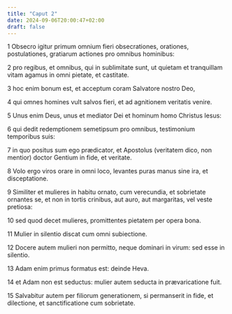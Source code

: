 ```yaml
---
title: "Caput 2"
date: 2024-09-06T20:00:47+02:00
draft: false
---
```



1 Obsecro igitur primum omnium fieri obsecrationes, orationes, postulationes, gratiarum actiones pro omnibus hominibus:

2 pro regibus, et omnibus, qui in sublimitate sunt, ut quietam et tranquillam vitam agamus in omni pietate, et castitate.

3 hoc enim bonum est, et acceptum coram Salvatore nostro Deo,

4 qui omnes homines vult salvos fieri, et ad agnitionem veritatis venire.

5 Unus enim Deus, unus et mediator Dei et hominum homo Christus Iesus:

6 qui dedit redemptionem semetipsum pro omnibus, testimonium temporibus suis:

7 in quo positus sum ego prædicator, et Apostolus (veritatem dico, non mentior) doctor Gentium in fide, et veritate.

8 Volo ergo viros orare in omni loco, levantes puras manus sine ira, et disceptatione.

9 Similiter et mulieres in habitu ornato, cum verecundia, et sobrietate ornantes se, et non in tortis crinibus, aut auro, aut margaritas, vel veste pretiosa:

10 sed quod decet mulieres, promittentes pietatem per opera bona.

11 Mulier in silentio discat cum omni subiectione.

12 Docere autem mulieri non permitto, neque dominari in virum: sed esse in silentio.

13 Adam enim primus formatus est: deinde Heva.

14 et Adam non est seductus: mulier autem seducta in prævaricatione fuit.

15 Salvabitur autem per filiorum generationem, si permanserit in fide, et dilectione, et sanctificatione cum sobrietate.

